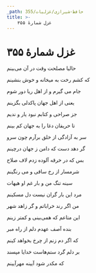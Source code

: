 ```yaml
---
_path: حافظ-شیرازی/غزلیات/355
title: >-
    غزل شمارهٔ ۳۵۵
---
```

# غزل شمارهٔ ۳۵۵

<div class="b" id="bn1"><div class="m1"><p>حالیا مصلحت وقت در آن می‌بینم</p></div>
<div class="m2"><p>که کشم رخت به میخانه و خوش بنشینم</p></div></div>
<div class="b" id="bn2"><div class="m1"><p>جام می گیرم و از اهل ریا دور شوم</p></div>
<div class="m2"><p>یعنی از اهل جهان پاکدلی بگزینم</p></div></div>
<div class="b" id="bn3"><div class="m1"><p>جز صراحی و کتابم نبود یار و ندیم</p></div>
<div class="m2"><p>تا حریفان دغا را به جهان کم بینم</p></div></div>
<div class="b" id="bn4"><div class="m1"><p>سر به آزادگی از خلق برآرم چون سرو</p></div>
<div class="m2"><p>گر دهد دست که دامن ز جهان درچینم</p></div></div>
<div class="b" id="bn5"><div class="m1"><p>بس که در خرقه آلوده زدم لاف صلاح</p></div>
<div class="m2"><p>شرمسار از رخ ساقی و می رنگینم</p></div></div>
<div class="b" id="bn6"><div class="m1"><p>سینه تنگ من و بار غم او هیهات</p></div>
<div class="m2"><p>مرد این بار گران نیست دل مسکینم</p></div></div>
<div class="b" id="bn7"><div class="m1"><p>من اگر رند خراباتم و گر زاهد شهر</p></div>
<div class="m2"><p>این متاعم که همی‌بینی و کمتر زینم</p></div></div>
<div class="b" id="bn8"><div class="m1"><p>بنده آصف عهدم دلم از راه مبر</p></div>
<div class="m2"><p>که اگر دم زنم از چرخ بخواهد کینم</p></div></div>
<div class="b" id="bn9"><div class="m1"><p>بر دلم گرد ستم‌هاست خدایا مپسند</p></div>
<div class="m2"><p>که مکدر شود آیینه مهرآیینم</p></div></div>

